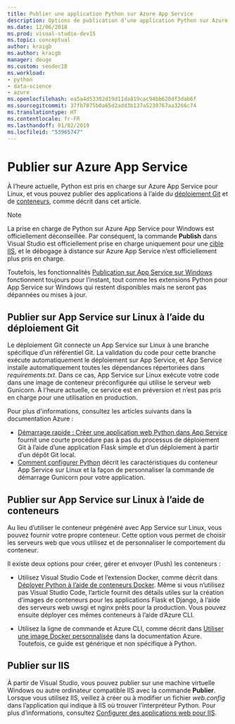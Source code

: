 ```yaml
---
title: Publier une application Python sur Azure App Service
description: Options de publication d’une application Python sur Azure App Service, y compris le déploiement Git et les conteneurs pour Linux, ainsi que le déploiement vers IIS.
ms.date: 12/06/2018
ms.prod: visual-studio-dev15
ms.topic: conceptual
author: kraigb
ms.author: kraigb
manager: douge
ms.custom: seodec18
ms.workload:
- python
- data-science
- azure
ms.openlocfilehash: ea5a4d53302d19d11da819cac94bb620df3dab6f
ms.sourcegitcommit: 37fb7075b0a65d2add3b137a5230767aa3266c74
ms.translationtype: HT
ms.contentlocale: fr-FR
ms.lasthandoff: 01/02/2019
ms.locfileid: "53965747"
---
```

# <a name="publish-to-azure-app-service"></a>Publier sur Azure App Service

À l’heure actuelle, Python est pris en charge sur Azure App Service pour Linux, et vous pouvez publier des applications à l’aide du [déploiement Git](#publish-to-app-service-on-linux-using-git-deploy) et de [conteneurs](#publish-to-app-service-on-linux-using-containers), comme décrit dans cet article.

> [!Note]
> La prise en charge de Python sur Azure App Service pour Windows est officiellement déconseillée. Par conséquent, la commande **Publish** dans Visual Studio est officiellement prise en charge uniquement pour une [cible IIS](#publish-to-iis), et le débogage à distance sur Azure App Service n’est officiellement plus pris en charge.
>
> Toutefois, les fonctionnalités [Publication sur App Service sur Windows](publish-to-app-service-windows.md) fonctionnent toujours pour l’instant, tout comme les extensions Python pour App Service sur Windows qui restent disponibles mais ne seront pas dépannées ou mises à jour.

## <a name="publish-to-app-service-on-linux-using-git-deploy"></a>Publier sur App Service sur Linux à l’aide du déploiement Git

Le déploiement Git connecte un App Service sur Linux à une branche spécifique d’un référentiel Git. La validation du code pour cette branche exécute automatiquement le déploiement sur App Service, et App Service installe automatiquement toutes les dépendances répertoriées dans *requirements.txt*. Dans ce cas, App Service sur Linux exécute votre code dans une image de conteneur préconfigurée qui utilise le serveur web Gunicorn. À l’heure actuelle, ce service est en préversion et n’est pas pris en charge pour une utilisation en production.

Pour plus d'informations, consultez les articles suivants dans la documentation Azure :

- [Démarrage rapide : Créer une application web Python dans App Service](/azure/app-service/containers/quickstart-python?toc=%2Fpython%2Fazure%2FTOC.json) fournit une courte procédure pas à pas du processus de déploiement Git à l’aide d’une application Flask simple et d’un déploiement à partir d’un dépôt Git local.
- [Comment configurer Python](/azure/app-service/containers/how-to-configure-python) décrit les caractéristiques du conteneur App Service sur Linux et la façon de personnaliser la commande de démarrage Gunicorn pour votre application.

## <a name="publish-to-app-service-on-linux-using-containers"></a>Publier sur App Service sur Linux à l’aide de conteneurs

Au lieu d’utiliser le conteneur prégénéré avec App Service sur Linux, vous pouvez fournir votre propre conteneur. Cette option vous permet de choisir les serveurs web que vous utilisez et de personnaliser le comportement du conteneur.

Il existe deux options pour créer, gérer et envoyer (Push) les conteneurs :

- Utilisez Visual Studio Code et l’extension Docker, comme décrit dans [Déployer Python à l’aide de conteneurs Docker](https://code.visualstudio.com/docs/python/tutorial-deploy-containers). Même si vous n’utilisez pas Visual Studio Code, l’article fournit des détails utiles sur la création d’images de conteneurs pour les applications Flask et Django, à l’aide des serveurs web uwsgi et nginx prêts pour la production. Vous pouvez ensuite déployer ces mêmes conteneurs à l’aide d’Azure CLI.

- Utilisez la ligne de commande et Azure CLI, comme décrit dans [Utiliser une image Docker personnalisée](/azure/app-service/containers/tutorial-custom-docker-image) dans la documentation Azure. Toutefois, ce guide est générique et non spécifique à Python.

## <a name="publish-to-iis"></a>Publier sur IIS

À partir de Visual Studio, vous pouvez publier sur une machine virtuelle Windows ou autre ordinateur compatible IIS avec la commande **Publier**. Lorsque vous utilisez IIS, veillez à créer ou à modifier un fichier *web.config* dans l’application qui indique à IIS où trouver l’interpréteur Python. Pour plus d’informations, consultez [Configurer des applications web pour IIS](configure-web-apps-for-iis-windows.md).
